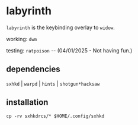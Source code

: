 # labyrinth

`labyrinth` is the keybinding overlay to `widow`.

working: `dwm`

testing: `ratpoison` -- (04/01/2025 - Not having fun.)

## dependencies

`sxhkd` |
`warpd` | 
`hints` | `shotgun*hacksaw`

## installation

`cp -rv sxhkdrcs/* $HOME/.config/sxhkd` 
